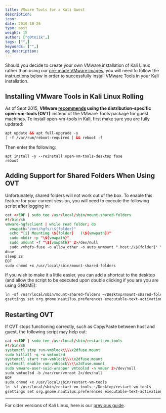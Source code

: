```yaml
---
title: VMware Tools for a Kali Guest
description:
icon:
date: 2019-10-26
type: post
weight: 15
author: ["g0tmi1k",]
tags: ["",]
keywords: ["",]
og_description:
---
```


Should you decide to create your own VMware installation of Kali Linux rather than using our [pre-made VMware images](https://www.offensive-security.com/kali-linux-vmware-virtualbox-image-download/), you will need to follow the instructions below in order to successfully install VMware Tools in your Kali installation.

## Installing VMware Tools in Kali Linux Rolling

As of Sept 2015, **VMware [recommends](https://blogs.vmware.com/vsphere/2015/09/open-vm-tools-ovt-the-future-of-vmware-tools-for-linux.html) using the distribution-specific open-vm-tools (OVT)** instead of the VMware Tools package for guest machines. To install open-vm-tools in Kali, first make sure you are fully updated:

```html
apt update && apt full-upgrade -y
[ -f /var/run/reboot-required ] && reboot -f
```

Then enter the following:

```
apt install -y --reinstall open-vm-tools-desktop fuse
reboot
```

## Adding Support for Shared Folders When Using OVT

Unfortunately, shared folders will not work out of the box. To enable this feature for your current session, you will need to execute the following script after logging in:

```html
cat <<EOF | sudo tee /usr/local/sbin/mount-shared-folders
#!/bin/sh
vmware-hgfsclient | while read folder; do
  vmwpath="/mnt/hgfs/\${folder}"
  echo "[i] Mounting \${folder}   (\${vmwpath})"
  sudo mkdir -p "\${vmwpath}"
  sudo umount -f "\${vmwpath}" 2>/dev/null
  sudo vmhgfs-fuse -o allow_other -o auto_unmount ".host:/\${folder}" "\${vmwpath}"
done
sleep 2s
EOF
sudo chmod +x /usr/local/sbin/mount-shared-folders
```

If you wish to make it a little easier, you can add a shortcut to the desktop (and allow the script to be executed upon double clicking if you are you are using GNOME):

```markdown
ln -sf /usr/local/sbin/mount-shared-folders ~/Desktop/mount-shared-folders
gsettings set org.gnome.nautilus.preferences executable-text-activation 'ask'
```

## Restarting OVT

If OVT stops functioning correctly, such as Copy/Paste between host and guest, the following script may help out:

```html
cat <<EOF | sudo tee /usr/local/sbin/restart-vm-tools
#!/bin/sh
systemctl stop run-vmblock\\\\x2dfuse.mount
sudo killall -q -w vmtoolsd
systemctl start run-vmblock\\\\x2dfuse.mount
systemctl enable run-vmblock\\\\x2dfuse.mount
sudo vmware-user-suid-wrapper vmtoolsd -n vmusr 2>/dev/null
sudo vmtoolsd -b /var/run/vmroot 2>/dev/null
EOF
sudo chmod +x /usr/local/sbin/restart-vm-tools
ln -sf /usr/local/sbin/restart-vm-tools ~/Desktop/restart-vm-tools
gsettings set org.gnome.nautilus.preferences executable-text-activation 'ask'
```

- - -

For older versions of Kali Linux, here is our [previous guide](https://www.kali.org/docs/virtualization/install-vmware-tools-kali-guest-legacy/).
